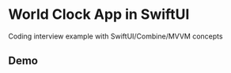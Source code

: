 #  World Clock App in SwiftUI

Coding interview example with SwiftUI/Combine/MVVM concepts

## Demo

